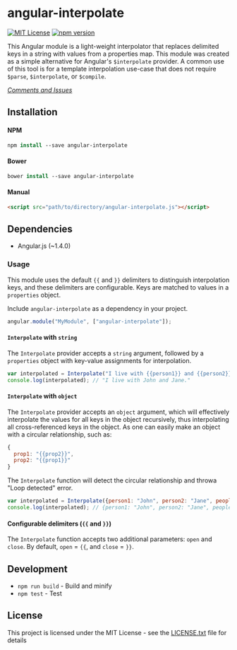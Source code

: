 # angular-interpolate

[![MIT License](http://img.shields.io/badge/license-MIT-blue.svg)](LICENSE.txt) [![npm version](https://badge.fury.io/js/angular-interpolate.svg)](http://badge.fury.io/js/angular-interpolate)

This Angular module is a light-weight interpolator that replaces delimited keys in a string with values from a properties map. This module was created as a simple alternative for Angular's `$interpolate` provider. A common use of this tool is for a template interpolation use-case that does not require `$parse`, `$interpolate`, or `$compile`.

_[Comments and Issues](https://github.com/SevaSafris/angular-interpolate/issues)_

## Installation

#### NPM
```tcsh
npm install --save angular-interpolate
```

#### Bower
```tcsh
bower install --save angular-interpolate
```

#### Manual
```html
<script src="path/to/directory/angular-interpolate.js"></script>
```

## Dependencies

- Angular.js (~1.4.0)

### Usage

This module uses the default `{{` and `}}` delimiters to distinguish interpolation keys, and these
delimiters are configurable. Keys are matched to values in a `properties` object.

Include `angular-interpolate` as a dependency in your project.

```javascript
angular.module("MyModule", ["angular-interpolate"]);
```

#### `Interpolate` with `string`

The `Interpolate` provider accepts a `string` argument, followed by a `properties` object with
key-value assignments for interpolation.

```javascript
var interpolated = Interpolate("I live with {{person1}} and {{person2}}.")({person1: "John", person2: "Jane"});
console.log(interpolated); // "I live with John and Jane."
```

#### `Interpolate` with `object`

The `Interpolate` provider accepts an `object` argument, which will effectively interpolate the values
for all keys in the object recursively, thus interpolating all cross-referenced keys in the object.
As one can easily make an object with a circular relationship, such as:

```javascript
{
  prop1: "{{prop2}}",
  prop2: "{{prop1}}"
}
```

The `Interpolate` function will detect the circular relationship and throwa "Loop detected" error.

```javascript
var interpolated = Interpolate({person1: "John", person2: "Jane", people: "{{person1}} and {{person2}}"});
console.log(interpolated); // {person1: "John", person2: "Jane", people: "John and Jane"
```

#### Configurable delimiters (`{{` and `}}`)

The `Interpolate` function accepts two additional parameters: `open` and `close`. By default, `open` = `{{`, and `close` = `}}`.

## Development

- `npm run build` - Build and minify
- `npm test` - Test

## License

This project is licensed under the MIT License - see the [LICENSE.txt](LICENSE.txt) file for details